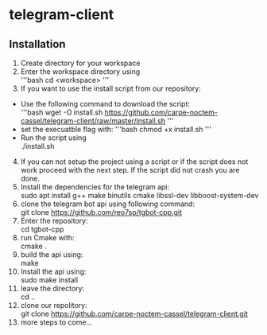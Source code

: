 # telegram-client
## Installation
1. Create directory for your workspace
2. Enter the workspace directory using  
    '''bash 
    cd  \<workspace\>
    '''
3. If you want to use the install script from our repository:
  * Use the following command to download the script:  
  '''bash
    wget -O install.sh https://github.com/carpe-noctem-cassel/telegram-client/raw/master/install.sh
  '''
  * set the execuatble flag with:
  '''bash
    chmod +x install.sh
  '''
  * Run the script using  
    ./install.sh
4. If you can not setup the project using a script or if the script does not work proceed with the next step.
   If the script did not crash you are done.
5. Install the dependencies for the telegram api:  
    sudo apt install g++ make binutils cmake libssl-dev libboost-system-dev
6. clone the telegram bot api using following command:  
    git clone https://github.com/reo7sp/tgbot-cpp.git
7. Enter the repository:  
    cd tgbot-cpp
8. run Cmake with:  
    cmake .
9. build the api using:  
    make
10. Install the api using:  
    sudo make install
11. leave the directory:  
    cd ..
12. clone our repolitory:  
    git clone https://github.com/carpe-noctem-cassel/telegram-client.git
13. more steps to come...
